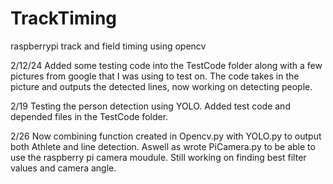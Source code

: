 # TrackTiming
raspberrypi track and field timing using opencv

2/12/24
Added some testing code into the TestCode folder along with a few pictures from google that I was using to test on. The code takes in the picture and outputs the detected lines, now working on detecting people.

2/19
Testing the person detection using YOLO. Added test code and depended files in the TestCode folder.

2/26
Now combining function created in Opencv.py with YOLO.py to output both Athlete and line detection. Aswell as wrote PiCamera.py to be able to use the raspberry pi camera moudule. Still working on finding best filter values and camera angle. 
